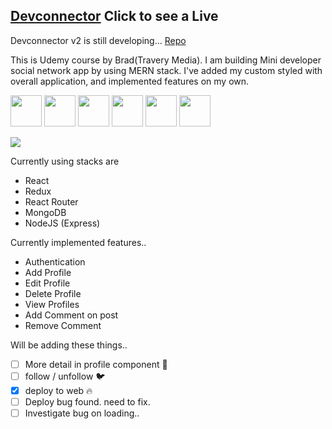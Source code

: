 ## [Devconnector](https://mern-stack-devconnector.herokuapp.com/) Click to see a Live

Devconnector v2 is still developing... [Repo](https://github.com/yeondam88/devconnector_v2)

This is Udemy course by Brad(Travery Media).
I am building Mini developer social network app by using MERN stack.
I've added my custom styled with overall application, and implemented features on my own.

<p>
  <img src="https://res.cloudinary.com/yeondam88/image/upload/v1537633710/react-original.svg" width="50" />
  <img src="https://res.cloudinary.com/yeondam88/image/upload/v1537633860/css3-original.svg" width="50" />
  <img src="https://res.cloudinary.com/yeondam88/image/upload/v1537633793/nodejs-original.svg" width="50" />
  <img src="https://res.cloudinary.com/yeondam88/image/upload/v1537633735/express-original.svg" width="50" />
  <img src="https://res.cloudinary.com/yeondam88/image/upload/v1537633803/mongodb-original-wordmark.svg" width="50" />
  <img src="https://res.cloudinary.com/yeondam88/image/upload/v1537633699/heroku-original.svg" width="50" />
</p>

<p>
  <img src="devconnector_revised.png" />
</p>

Currently using stacks are 
- React
- Redux
- React Router
- MongoDB
- NodeJS (Express)

Currently implemented features..
- Authentication
- Add Profile
- Edit Profile
- Delete Profile
- View Profiles
- Add Comment on post
- Remove Comment

Will be adding these things..
* [ ] More detail in profile component 🚀
* [ ] follow / unfollow 🐦
* [x] deploy to web 🔥
* [ ] Deploy bug found. need to fix.
* [ ] Investigate bug on loading.. 
